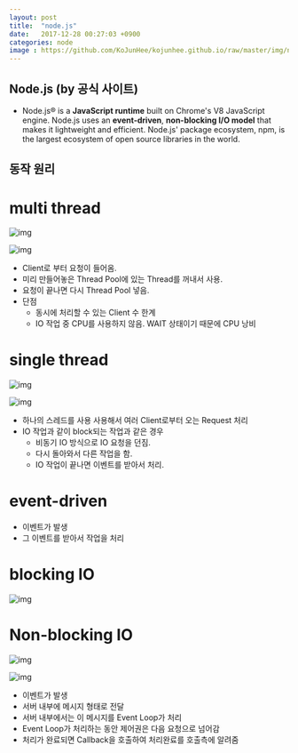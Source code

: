 ```yaml
---
layout: post
title:  "node.js"
date:   2017-12-28 00:27:03 +0900
categories: node
image : https://github.com/KoJunHee/kojunhee.github.io/raw/master/img/node.png
---
```


## Node.js (by 공식 사이트)

- Node.js® is a **JavaScript runtime** built on Chrome's V8 JavaScript engine. Node.js uses an **event-driven**, **non-blocking I/O model** that makes it lightweight and efficient. Node.js' package ecosystem, npm, is the largest ecosystem of open source libraries in the world.


## 동작 원리


# multi thread
 
 ![img](https://github.com/KoJunHee/kojunhee.github.io/raw/master/img/m1.png)
 
  ![img](https://github.com/KoJunHee/kojunhee.github.io/raw/master/img/m2.png)
 
 - Client로 부터 요청이 들어옴. 
 - 미리 만들어놓은 Thread Pool에 있는 Thread를 꺼내서 사용. 
 - 요청이 끝나면 다시 Thread Pool 넣음.
 - 단점 
	- 동시에 처리할 수 있는 Client 수 한계
	- IO 작업 중 CPU를 사용하지 않음. WAIT 상태이기 때문에 CPU 낭비


# single thread

 ![img](https://github.com/KoJunHee/kojunhee.github.io/raw/master/img/s1.png)
 
  ![img](https://github.com/KoJunHee/kojunhee.github.io/raw/master/img/s2.png)

- 하나의 스레드를 사용 사용해서 여러 Client로부터 오는 Request 처리 
- IO 작업과 같이 block되는 작업과 같은 경우
	- 비동기 IO 방식으로 IO 요청을 던짐. 
	- 다시 돌아와서 다른 작업을 함. 
	- IO 작업이 끝나면 이벤트를 받아서 처리. 


# event-driven

-  이벤트가 발생
-  그 이벤트를 받아서 작업을 처리


# blocking IO

  ![img](https://github.com/KoJunHee/kojunhee.github.io/raw/master/img/b.png)
  

# Non-blocking IO

  ![img](https://github.com/KoJunHee/kojunhee.github.io/raw/master/img/n.png)

  ![img](https://github.com/KoJunHee/kojunhee.github.io/raw/master/img/event.png)
  
- 이벤트가 발생
- 서버 내부에 메시지 형태로 전달
- 서버 내부에서는 이 메시지를 Event Loop가 처리
- Event Loop가 처리하는 동안 제어권은 다음 요청으로 넘어감 
- 처리가 완료되면 Callback을 호출하여 처리완료를 호출측에 알려줌
  
  





	 